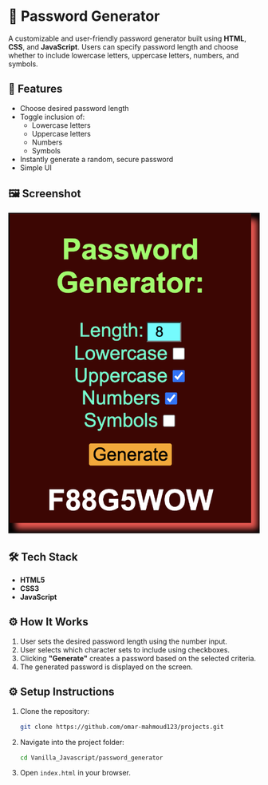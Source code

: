 # 🔐 Password Generator

A customizable and user-friendly password generator built using **HTML**, **CSS**, and **JavaScript**. Users can specify password length and choose whether to include lowercase letters, uppercase letters, numbers, and symbols.

## 🚀 Features

- Choose desired password length
- Toggle inclusion of:
  - Lowercase letters
  - Uppercase letters
  - Numbers
  - Symbols
- Instantly generate a random, secure password
- Simple UI

## 🖼️ Screenshot

![Password Generator Screenshot](/Vanilla_Javascript/password_generator/Password%20Generator%20Screenshot.png)

## 🛠️ Tech Stack

- **HTML5**
- **CSS3**
- **JavaScript**

## ⚙️ How It Works

1. User sets the desired password length using the number input.
2. User selects which character sets to include using checkboxes.
3. Clicking **"Generate"** creates a password based on the selected criteria.
4. The generated password is displayed on the screen.

## ⚙️ Setup Instructions

1. Clone the repository:

    ```bash
    git clone https://github.com/omar-mahmoud123/projects.git
    ```

2. Navigate into the project folder:

    ```bash
    cd Vanilla_Javascript/password_generator
    ```

3. Open `index.html` in your browser.
